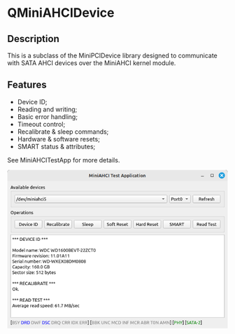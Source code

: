 # QMiniAHCIDevice

## Description
This is a subclass of the MiniPCIDevice library designed to communicate with SATA AHCI devices over the MiniAHCI kernel module.

## Features
- Device ID;
- Reading and writing;
- Basic error handling;
- Timeout control;
- Recalibrate & sleep commands;
- Hardware & software resets;
- SMART status & attributes;

See MiniAHCITestApp for more details.

![](/img/screenshot.png)
